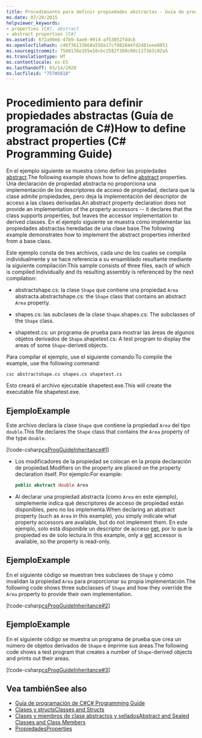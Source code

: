 ```yaml
---
title: Procedimiento para definir propiedades abstractas - Guía de programación de C#
ms.date: 07/20/2015
helpviewer_keywords:
- properties [C#], abstract
- abstract properties [C#]
ms.assetid: 672a90eb-47b9-4ae0-9914-af53852fddcb
ms.openlocfilehash: c46f36133b68a550a17cf882844fd2481eee8851
ms.sourcegitcommit: 7588136e355e10cbc2582f389c90c127363c02a5
ms.translationtype: HT
ms.contentlocale: es-ES
ms.lasthandoff: 03/14/2020
ms.locfileid: "75705618"
---
```

# <a name="how-to-define-abstract-properties-c-programming-guide"></a><span data-ttu-id="cc262-102">Procedimiento para definir propiedades abstractas (Guía de programación de C#)</span><span class="sxs-lookup"><span data-stu-id="cc262-102">How to define abstract properties (C# Programming Guide)</span></span>
<span data-ttu-id="cc262-103">En el ejemplo siguiente se muestra cómo definir las propiedades [abstract](../../language-reference/keywords/abstract.md).</span><span class="sxs-lookup"><span data-stu-id="cc262-103">The following example shows how to define [abstract](../../language-reference/keywords/abstract.md) properties.</span></span> <span data-ttu-id="cc262-104">Una declaración de propiedad abstracta no proporciona una implementación de los descriptores de acceso de propiedad, declara que la clase admite propiedades, pero deja la implementación del descriptor de acceso a las clases derivadas.</span><span class="sxs-lookup"><span data-stu-id="cc262-104">An abstract property declaration does not provide an implementation of the property accessors -- it declares that the class supports properties, but leaves the accessor implementation to derived classes.</span></span> <span data-ttu-id="cc262-105">En el ejemplo siguiente se muestra cómo implementar las propiedades abstractas heredadas de una clase base.</span><span class="sxs-lookup"><span data-stu-id="cc262-105">The following example demonstrates how to implement the abstract properties inherited from a base class.</span></span>  
  
 <span data-ttu-id="cc262-106">Este ejemplo consta de tres archivos, cada uno de los cuales se compila individualmente y se hace referencia a su ensamblado resultante mediante la siguiente compilación:</span><span class="sxs-lookup"><span data-stu-id="cc262-106">This sample consists of three files, each of which is compiled individually and its resulting assembly is referenced by the next compilation:</span></span>  
  
- <span data-ttu-id="cc262-107">abstractshape.cs: la clase `Shape` que contiene una propiedad `Area` abstracta.</span><span class="sxs-lookup"><span data-stu-id="cc262-107">abstractshape.cs: the `Shape` class that contains an abstract `Area` property.</span></span>  
  
- <span data-ttu-id="cc262-108">shapes.cs: las subclases de la clase `Shape`.</span><span class="sxs-lookup"><span data-stu-id="cc262-108">shapes.cs: The subclasses of the `Shape` class.</span></span>  
  
- <span data-ttu-id="cc262-109">shapetest.cs: un programa de prueba para mostrar las áreas de algunos objetos derivados de `Shape`.</span><span class="sxs-lookup"><span data-stu-id="cc262-109">shapetest.cs: A test program to display the areas of some `Shape`-derived objects.</span></span>  
  
 <span data-ttu-id="cc262-110">Para compilar el ejemplo, use el siguiente comando:</span><span class="sxs-lookup"><span data-stu-id="cc262-110">To compile the example, use the following command:</span></span>  
  
 `csc abstractshape.cs shapes.cs shapetest.cs`  
  
 <span data-ttu-id="cc262-111">Esto creará el archivo ejecutable shapetest.exe.</span><span class="sxs-lookup"><span data-stu-id="cc262-111">This will create the executable file shapetest.exe.</span></span>  
  
## <a name="example"></a><span data-ttu-id="cc262-112">Ejemplo</span><span class="sxs-lookup"><span data-stu-id="cc262-112">Example</span></span>  
 <span data-ttu-id="cc262-113">Este archivo declara la clase `Shape` que contiene la propiedad `Area` del tipo `double`.</span><span class="sxs-lookup"><span data-stu-id="cc262-113">This file declares the `Shape` class that contains the `Area` property of the type `double`.</span></span>  
  
 [!code-csharp[csProgGuideInheritance#1](~/samples/snippets/csharp/VS_Snippets_VBCSharp/csProgGuideInheritance/CS/Inheritance.cs#1)]  
  
- <span data-ttu-id="cc262-114">Los modificadores de la propiedad se colocan en la propia declaración de propiedad.</span><span class="sxs-lookup"><span data-stu-id="cc262-114">Modifiers on the property are placed on the property declaration itself.</span></span> <span data-ttu-id="cc262-115">Por ejemplo:</span><span class="sxs-lookup"><span data-stu-id="cc262-115">For example:</span></span>  
  
    ```csharp  
    public abstract double Area  
    ```  
  
- <span data-ttu-id="cc262-116">Al declarar una propiedad abstracta (como `Area` en este ejemplo), simplemente indica qué descriptores de acceso de propiedad están disponibles, pero no los implementa.</span><span class="sxs-lookup"><span data-stu-id="cc262-116">When declaring an abstract property (such as `Area` in this example), you simply indicate what property accessors are available, but do not implement them.</span></span> <span data-ttu-id="cc262-117">En este ejemplo, solo está disponible un descriptor de acceso [get](../../language-reference/keywords/get.md), por lo que la propiedad es de solo lectura.</span><span class="sxs-lookup"><span data-stu-id="cc262-117">In this example, only a [get](../../language-reference/keywords/get.md) accessor is available, so the property is read-only.</span></span>  
  
## <a name="example"></a><span data-ttu-id="cc262-118">Ejemplo</span><span class="sxs-lookup"><span data-stu-id="cc262-118">Example</span></span>  
 <span data-ttu-id="cc262-119">En el siguiente código se muestran tres subclases de `Shape` y cómo invalidan la propiedad `Area` para proporcionar su propia implementación.</span><span class="sxs-lookup"><span data-stu-id="cc262-119">The following code shows three subclasses of `Shape` and how they override the `Area` property to provide their own implementation.</span></span>  
  
 [!code-csharp[csProgGuideInheritance#2](~/samples/snippets/csharp/VS_Snippets_VBCSharp/csProgGuideInheritance/CS/Inheritance.cs#2)]  
  
## <a name="example"></a><span data-ttu-id="cc262-120">Ejemplo</span><span class="sxs-lookup"><span data-stu-id="cc262-120">Example</span></span>  
 <span data-ttu-id="cc262-121">En el siguiente código se muestra un programa de prueba que crea un número de objetos derivados de `Shape` e imprime sus áreas.</span><span class="sxs-lookup"><span data-stu-id="cc262-121">The following code shows a test program that creates a number of `Shape`-derived objects and prints out their areas.</span></span>  
  
 [!code-csharp[csProgGuideInheritance#3](~/samples/snippets/csharp/VS_Snippets_VBCSharp/csProgGuideInheritance/CS/Inheritance.cs#3)]  
  
## <a name="see-also"></a><span data-ttu-id="cc262-122">Vea también</span><span class="sxs-lookup"><span data-stu-id="cc262-122">See also</span></span>

- [<span data-ttu-id="cc262-123">Guía de programación de C#</span><span class="sxs-lookup"><span data-stu-id="cc262-123">C# Programming Guide</span></span>](../index.md)
- [<span data-ttu-id="cc262-124">Clases y structs</span><span class="sxs-lookup"><span data-stu-id="cc262-124">Classes and Structs</span></span>](./index.md)
- [<span data-ttu-id="cc262-125">Clases y miembros de clase abstractos y sellados</span><span class="sxs-lookup"><span data-stu-id="cc262-125">Abstract and Sealed Classes and Class Members</span></span>](./abstract-and-sealed-classes-and-class-members.md)
- [<span data-ttu-id="cc262-126">Propiedades</span><span class="sxs-lookup"><span data-stu-id="cc262-126">Properties</span></span>](./properties.md)
